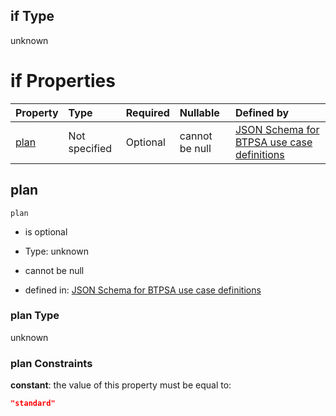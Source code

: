 ## if Type

unknown

# if Properties

| Property      | Type          | Required | Nullable       | Defined by                                                                                                                                                                                                                                  |
| :------------ | :------------ | :------- | :------------- | :------------------------------------------------------------------------------------------------------------------------------------------------------------------------------------------------------------------------------------------ |
| [plan](#plan) | Not specified | Optional | cannot be null | [JSON Schema for BTPSA use case definitions](btpsa-usecase-properties-services-items-allof-2-then-allof-36-then-allof-0-if-properties-plan.md "undefined#/properties/services/items/allOf/2/then/allOf/36/then/allOf/0/if/properties/plan") |

## plan



`plan`

*   is optional

*   Type: unknown

*   cannot be null

*   defined in: [JSON Schema for BTPSA use case definitions](btpsa-usecase-properties-services-items-allof-2-then-allof-36-then-allof-0-if-properties-plan.md "undefined#/properties/services/items/allOf/2/then/allOf/36/then/allOf/0/if/properties/plan")

### plan Type

unknown

### plan Constraints

**constant**: the value of this property must be equal to:

```json
"standard"
```
